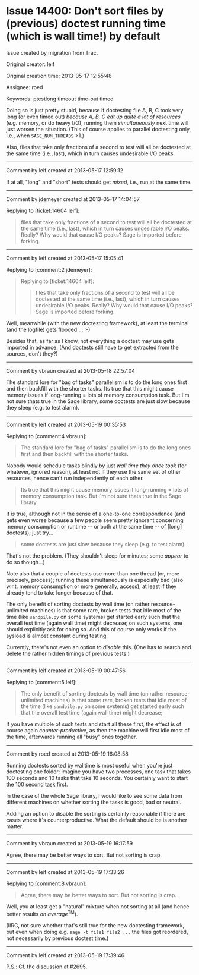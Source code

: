 # Issue 14400: Don't sort files by (previous) doctest running time (which is wall time!) by default

Issue created by migration from Trac.

Original creator: leif

Original creation time: 2013-05-17 12:55:48

Assignee: roed

Keywords: ptestlong timeout time-out timed

Doing so is just pretty stupid, because if doctesting file A, B, C took very long (or even timed out) _because A, B, C eat up quite a lot of resources_ (e.g. memory, or do heavy I/O), running them _simultaneously_ next time will just worsen the situation.  (This of course applies to parallel doctesting only, i.e., when `SAGE_NUM_THREADS` >1.)

Also, files that take only fractions of a second to test will all be doctested at the same time (i.e., last), which in turn causes undesirable I/O peaks.



---

Comment by leif created at 2013-05-17 12:59:12

If at all, "long" and "short" tests should get _mixed_, i.e., run at the same time.


---

Comment by jdemeyer created at 2013-05-17 14:04:57

Replying to [ticket:14604 leif]:
> files that take only fractions of a second to test will all be doctested at the same time (i.e., last), which in turn causes undesirable I/O peaks.
Really? Why would that cause I/O peaks? Sage is imported before forking.


---

Comment by leif created at 2013-05-17 15:05:41

Replying to [comment:2 jdemeyer]:
> Replying to [ticket:14604 leif]:
> > files that take only fractions of a second to test will all be doctested at the same time (i.e., last), which in turn causes undesirable I/O peaks.
> Really? Why would that cause I/O peaks? Sage is imported before forking.

Well, meanwhile (with the new doctesting framework), at least the terminal (and the logfile) gets flooded ... :-)

Besides that, as far as I know, not everything a doctest may use gets imported in advance.  (And doctests still have to get extracted from the sources, don't they?)


---

Comment by vbraun created at 2013-05-18 22:57:04

The standard lore for "bag of tasks" parallelism is to do the long ones first and then backfill with the shorter tasks. Its true that this might cause memory issues if long-running = lots of memory consumption task. But I'm not sure thats true in the Sage library, some doctests are just slow because they sleep (e.g. to test alarm).


---

Comment by leif created at 2013-05-19 00:35:53

Replying to [comment:4 vbraun]:
> The standard lore for "bag of tasks" parallelism is to do the long ones first and then backfill with the shorter tasks.

Nobody would schedule tasks blindly by just _wall time they once took_ (for whatever, ignored reason), at least not if they use the same set of other resources, hence can't run independently of each other.
 
> Its true that this might cause memory issues if long-running = lots of memory consumption task. But I'm not sure thats true in the Sage library

It _is_ true, although not in the sense of a one-to-one correspondence (and gets even worse because a few people seem pretty ignorant concerning memory consumption or runtime -- or both at the same time -- of [long] doctests); just try...




> some doctests are just slow because they sleep (e.g. to test alarm).

That's not the problem.  (They shouldn't sleep for minutes; some _appear_ to do so though...)




Note also that a couple of doctests use more than one thread (or, more precisely, process); running these simultaneously is especially bad (also w.r.t. memory consumption or more generally, access), at least if they already tend to take longer because of that.

The only benefit of sorting doctests by wall time (on rather resource-unlimited machines) is that some rare, broken tests that idle most of the time (like `sandpile.py` on some systems) get started early such that the overall test time (again wall time) might decrease; on such systems, one should explicitly ask for doing so.  And this of course only works if the sysload is almost constant during testing. 

Currently, there's not even an option to _disable_ this.  (One has to search and delete the rather hidden timings of previous tests.)


---

Comment by leif created at 2013-05-19 00:47:56

Replying to [comment:5 leif]:
> The only benefit of sorting doctests by wall time (on rather resource-unlimited machines) is that some rare, broken tests that idle most of the time (like `sandpile.py` on some systems) get started early such that the overall test time (again wall time) might decrease;

If you have multiple of such tests and start all these first, the effect is of course again _counter-productive_, as then the machine will first idle most of the time, afterwards running all "busy" ones together.


---

Comment by roed created at 2013-05-19 16:08:58

Running doctests sorted by walltime is most useful when you're just doctesting one folder: imagine you have two processes, one task that takes 100 seconds and 10 tasks that take 10 seconds.  You certainly want to start the 100 second task first.

In the case of the whole Sage library, I would like to see some data from different machines on whether sorting the tasks is good, bad or neutral.

Adding an option to disable the sorting is certainly reasonable if there are cases where it's counterproductive.  What the default should be is another matter.


---

Comment by vbraun created at 2013-05-19 16:17:59

Agree, there may be better ways to sort. But not sorting is crap.


---

Comment by leif created at 2013-05-19 17:33:26

Replying to [comment:8 vbraun]:
> Agree, there may be better ways to sort. But not sorting is crap.

Well, you at least get a "natural" mixture when not sorting at all (and hence better results _on average_<sup>TM</sup>).

(IIRC, not sure whether that's still true for the new doctesting framework, but even when doing e.g. `sage -t file1 file2 ...` the files got reordered, not necessarily by previous doctest time.)


---

Comment by leif created at 2013-05-19 17:39:46

P.S.:  Cf. the discussion at #2695.
